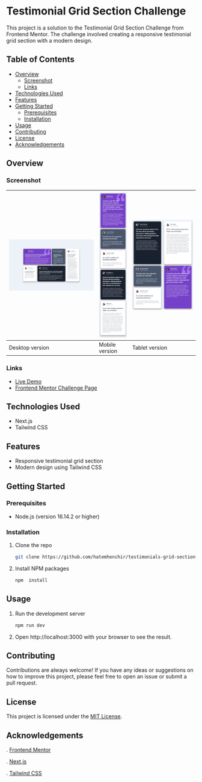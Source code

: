 # Testimonial Grid Section Challenge

This project is a solution to the Testimonial Grid Section Challenge from Frontend Mentor. The challenge involved creating a responsive testimonial grid section with a modern design.

## Table of Contents

- [Overview](#overview)
  - [Screenshot](#screenshot)
  - [Links](#links)
- [Technologies Used](#technologies-used)
- [Features](#features)
- [Getting Started](#getting-started)
  - [Prerequisites](#prerequisites)
  - [Installation](#installation)
- [Usage](#usage)
- [Contributing](#contributing)
- [License](#license)
- [Acknowledgements](#acknowledgements)

## Overview

### Screenshot

| ![](./screenshots/desktop.png) | ![](./screenshots/mobile.png) | ![](./screenshots/tablet.png) |
| ------------------------------ | ----------------------------- | ----------------------------- |
| Desktop version                | Mobile version                | Tablet version                |

### Links

- [Live Demo](https://testimonials-grid-section-hatemhenchir.vercel.app/)
- [Frontend Mentor Challenge Page](https://www.frontendmentor.io/challenges/testimonial-grid-section-Nnw6J7Un7)

## Technologies Used

- Next.js
- Tailwind CSS

## Features

- Responsive testimonial grid section
- Modern design using Tailwind CSS

## Getting Started

### Prerequisites

- Node.js (version 16.14.2 or higher)

### Installation

1. Clone the repo
   ```sh
   git clone https://github.com/hatemhenchir/testimonials-grid-section.git
2. Install NPM packages
    ```sh
    npm  install
## Usage

1. Run the development server
    ```sh
    npm run dev
2. Open http://localhost:3000 with your browser to see the result.

## Contributing

Contributions are always welcome! If you have any ideas or suggestions on how to improve this project, please feel free to open an issue or submit a pull request.

## License

This project is licensed under the [MIT License](https://mit-license.org/).

## Acknowledgements

. [Frontend Mentor](https://www.frontendmentor.io/)

. [Next.js](https://nextjs.org/)

. [Tailwind CSS](https://tailwindcss.com/)
